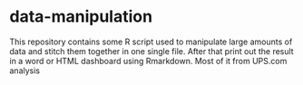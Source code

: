 # data-manipulation
This repository contains some R script used to manipulate large amounts of data and stitch them together in one single file. After that print out the result in a word or HTML dashboard using Rmarkdown.
Most of it from UPS.com analysis
